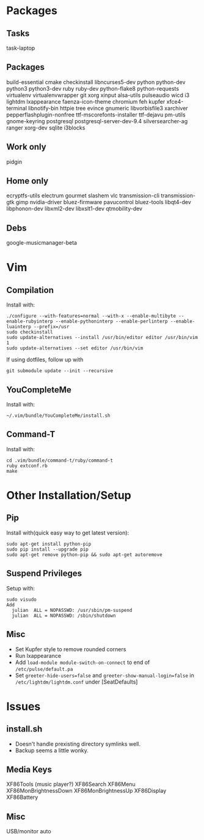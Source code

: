 Packages
========

Tasks
-----
task-laptop

Packages
--------
build-essential cmake checkinstall libncurses5-dev python python-dev python3 python3-dev ruby ruby-dev python-flake8 python-requests virtualenv virtualenvwrapper git xorg xinput alsa-utils pulseaudio wicd i3 lightdm lxappearance faenza-icon-theme chromium feh kupfer xfce4-terminal libnotify-bin httpie tree evince gnumeric libvorbisfile3 xarchiver pepperflashplugin-nonfree ttf-mscorefonts-installer ttf-dejavu pm-utils gnome-keyring postgresql postgresql-server-dev-9.4 silversearcher-ag ranger xorg-dev sqlite i3blocks

Work only
---------
pidgin

Home only
---------
ecryptfs-utils electrum gourmet slashem vlc transmission-cli transmission-gtk gimp nvidia-driver bluez-firmware pavucontrol bluez-tools libqt4-dev libphonon-dev libxml2-dev libxslt1-dev qtmobility-dev

Debs
----
google-musicmanager-beta

Vim
========

Compilation
---
Install with:

    ./configure --with-features=normal --with-x --enable-multibyte --enable-rubyinterp --enable-pythoninterp --enable-perlinterp --enable-luainterp --prefix=/usr
    sudo checkinstall
    sudo update-alternatives --install /usr/bin/editor editor /usr/bin/vim 1
    sudo update-alternatives --set editor /usr/bin/vim

If using dotfiles, follow up with

    git submodule update --init --recursive

YouCompleteMe
-------------
Install with:

    ~/.vim/bundle/YouCompleteMe/install.sh

Command-T
---------
Install with:

    cd .vim/bundle/command-t/ruby/command-t
    ruby extconf.rb
    make

Other Installation/Setup
========================

Pip
---
Install with(quick easy way to get latest version):

    sudo apt-get install python-pip
    sudo pip install --upgrade pip
    sudo apt-get remove python-pip && sudo apt-get autoremove

Suspend Privileges
------------------
Setup with:

    sudo visudo
    Add
      julian  ALL = NOPASSWD: /usr/sbin/pm-suspend
      julian  ALL = NOPASSWD: /sbin/shutdown

Misc
----
* Set Kupfer style to remove rounded corners
* Run lxappearance
* Add `load-module module-switch-on-connect` to end of `/etc/pulse/default.pa`
* Set `greeter-hide-users=false` and `greeter-show-manual-login=false` in `/etc/lightdm/lightdm.conf` under [SeatDefaults]

Issues
======
install.sh
----------

* Doesn't handle prexisting directory symlinks well.
* Backup seems a little wonky.

Media Keys
----------
XF86Tools (music player?)
XF86Search
XF86Menu
XF86MonBrightnessDown
XF86MonBrightnessUp
XF86Display
XF86Battery

Misc
----
USB/monitor auto
